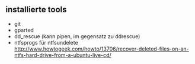 
installierte tools
------------------

* git
* gparted
* dd_rescue (kann pipen, im gegensatz zu ddrescue)
* ntfsprogs für ntfsundelete
http://www.howtogeek.com/howto/13706/recover-deleted-files-on-an-ntfs-hard-drive-from-a-ubuntu-live-cd/
